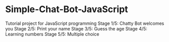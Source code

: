 # Simple-Chat-Bot-JavaScript
Tutorial project for JavaScript programming
 Stage 1/5: Chatty Bot welcomes you
 Stage 2/5: Print your name
 Stage 3/5: Guess the age
 Stage 4/5: Learning numbers
 Stage 5/5: Multiple choice
 
